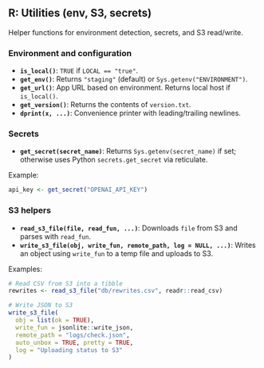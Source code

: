 ## R: Utilities (env, S3, secrets)

Helper functions for environment detection, secrets, and S3 read/write.

### Environment and configuration

- **`is_local()`**: `TRUE` if `LOCAL == "true"`.
- **`get_env()`**: Returns `"staging"` (default) or `Sys.getenv("ENVIRONMENT")`.
- **`get_url()`**: App URL based on environment. Returns local host if `is_local()`.
- **`get_version()`**: Returns the contents of `version.txt`.
- **`dprint(x, ...)`**: Convenience printer with leading/trailing newlines.

### Secrets

- **`get_secret(secret_name)`**: Returns `Sys.getenv(secret_name)` if set; otherwise uses Python `secrets.get_secret` via reticulate.

Example:

```r
api_key <- get_secret("OPENAI_API_KEY")
```

### S3 helpers

- **`read_s3_file(file, read_fun, ...)`**: Downloads `file` from S3 and parses with `read_fun`.
- **`write_s3_file(obj, write_fun, remote_path, log = NULL, ...)`**: Writes an object using `write_fun` to a temp file and uploads to S3.

Examples:

```r
# Read CSV from S3 into a tibble
rewrites <- read_s3_file("db/rewrites.csv", readr::read_csv)

# Write JSON to S3
write_s3_file(
  obj = list(ok = TRUE),
  write_fun = jsonlite::write_json,
  remote_path = "logs/check.json",
  auto_unbox = TRUE, pretty = TRUE,
  log = "Uploading status to S3"
)
```

